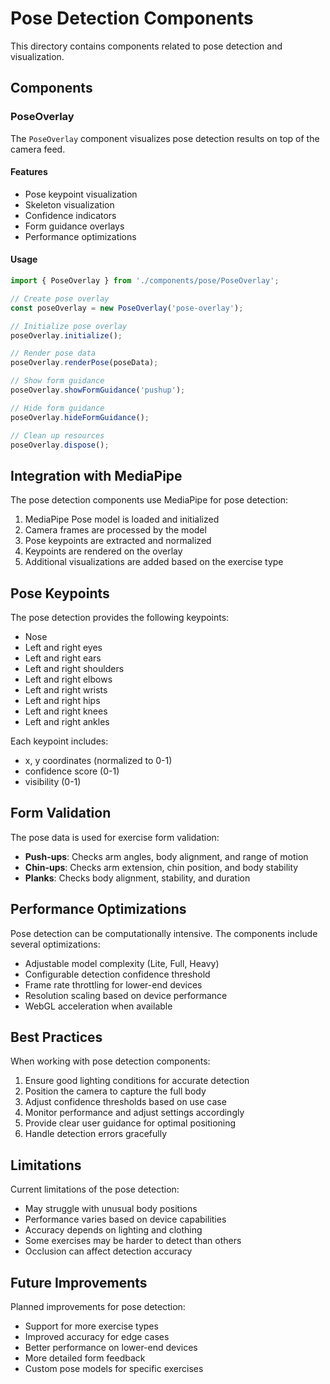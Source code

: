 # Pose Detection Components

This directory contains components related to pose detection and visualization.

## Components

### PoseOverlay

The `PoseOverlay` component visualizes pose detection results on top of the camera feed.

#### Features

- Pose keypoint visualization
- Skeleton visualization
- Confidence indicators
- Form guidance overlays
- Performance optimizations

#### Usage

```typescript
import { PoseOverlay } from './components/pose/PoseOverlay';

// Create pose overlay
const poseOverlay = new PoseOverlay('pose-overlay');

// Initialize pose overlay
poseOverlay.initialize();

// Render pose data
poseOverlay.renderPose(poseData);

// Show form guidance
poseOverlay.showFormGuidance('pushup');

// Hide form guidance
poseOverlay.hideFormGuidance();

// Clean up resources
poseOverlay.dispose();
```

## Integration with MediaPipe

The pose detection components use MediaPipe for pose detection:

1. MediaPipe Pose model is loaded and initialized
2. Camera frames are processed by the model
3. Pose keypoints are extracted and normalized
4. Keypoints are rendered on the overlay
5. Additional visualizations are added based on the exercise type

## Pose Keypoints

The pose detection provides the following keypoints:

- Nose
- Left and right eyes
- Left and right ears
- Left and right shoulders
- Left and right elbows
- Left and right wrists
- Left and right hips
- Left and right knees
- Left and right ankles

Each keypoint includes:
- x, y coordinates (normalized to 0-1)
- confidence score (0-1)
- visibility (0-1)

## Form Validation

The pose data is used for exercise form validation:

- **Push-ups**: Checks arm angles, body alignment, and range of motion
- **Chin-ups**: Checks arm extension, chin position, and body stability
- **Planks**: Checks body alignment, stability, and duration

## Performance Optimizations

Pose detection can be computationally intensive. The components include several optimizations:

- Adjustable model complexity (Lite, Full, Heavy)
- Configurable detection confidence threshold
- Frame rate throttling for lower-end devices
- Resolution scaling based on device performance
- WebGL acceleration when available

## Best Practices

When working with pose detection components:

1. Ensure good lighting conditions for accurate detection
2. Position the camera to capture the full body
3. Adjust confidence thresholds based on use case
4. Monitor performance and adjust settings accordingly
5. Provide clear user guidance for optimal positioning
6. Handle detection errors gracefully

## Limitations

Current limitations of the pose detection:

- May struggle with unusual body positions
- Performance varies based on device capabilities
- Accuracy depends on lighting and clothing
- Some exercises may be harder to detect than others
- Occlusion can affect detection accuracy

## Future Improvements

Planned improvements for pose detection:

- Support for more exercise types
- Improved accuracy for edge cases
- Better performance on lower-end devices
- More detailed form feedback
- Custom pose models for specific exercises